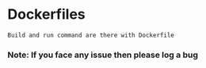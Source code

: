 # Dockerfiles
`Build and run command are there with Dockerfile`

### Note: If you face any issue then please log a bug
